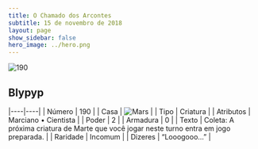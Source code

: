```yaml
---
title: O Chamado dos Arcontes
subtitle: 15 de novembro de 2018
layout: page
show_sidebar: false
hero_image: ../hero.png
---
```


![190](https://cdn.keyforgegame.com/media/card_front/pt/341_190_8XHXRR6J7CH2_pt.png)

## Blypyp

|----|----|
| Número | 190 |
| Casa | ![Mars](https://archonarcana.com/images/thumb/d/de/Mars.png/22px-Mars.png "Marte") |
| Tipo | Criatura |
| Atributos | Marciano • Cientista |
| Poder | 2 |
| Armadura | 0 |
| Texto | Coleta: A próxima criatura de Marte que você jogar neste turno entra em jogo preparada. |
| Raridade | Incomum |
| Dizeres | “Looogooo…” |
